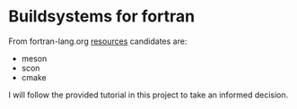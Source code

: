 # Buildsystems for fortran

From fortran-lang.org [resources](https://fortran-lang.org/learn/building_programs/build_tools/) candidates are:

- meson
- scon
- cmake

I will follow the provided tutorial in this project to take an informed decision.

